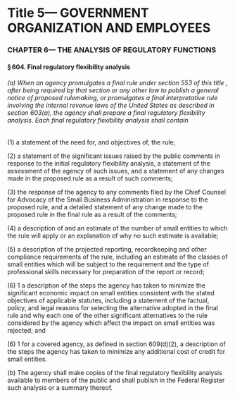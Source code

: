 
# Title 5— GOVERNMENT ORGANIZATION AND EMPLOYEES
### CHAPTER 6— THE ANALYSIS OF REGULATORY FUNCTIONS
#### § 604. Final regulatory flexibility analysis
###### (a) When an agency promulgates a final rule under section 553 of this title , after being required by that section or any other law to publish a general notice of proposed rulemaking, or promulgates a final interpretative rule involving the internal revenue laws of the United States as described in section 603(a), the agency shall prepare a final regulatory flexibility analysis. Each final regulatory flexibility analysis shall contain

(1) a statement of the need for, and objectives of, the rule;

(2) a statement of the significant issues raised by the public comments in response to the initial regulatory flexibility analysis, a statement of the assessment of the agency of such issues, and a statement of any changes made in the proposed rule as a result of such comments;

(3) the response of the agency to any comments filed by the Chief Counsel for Advocacy of the Small Business Administration in response to the proposed rule, and a detailed statement of any change made to the proposed rule in the final rule as a result of the comments;

(4) a description of and an estimate of the number of small entities to which the rule will apply or an explanation of why no such estimate is available;

(5) a description of the projected reporting, recordkeeping and other compliance requirements of the rule, including an estimate of the classes of small entities which will be subject to the requirement and the type of professional skills necessary for preparation of the report or record;

(6) 1 a description of the steps the agency has taken to minimize the significant economic impact on small entities consistent with the stated objectives of applicable statutes, including a statement of the factual, policy, and legal reasons for selecting the alternative adopted in the final rule and why each one of the other significant alternatives to the rule considered by the agency which affect the impact on small entities was rejected; and

(6) 1 for a covered agency, as defined in section 609(d)(2), a description of the steps the agency has taken to minimize any additional cost of credit for small entities.

(b) The agency shall make copies of the final regulatory flexibility analysis available to members of the public and shall publish in the Federal Register such analysis or a summary thereof.
